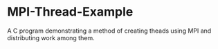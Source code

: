 # MPI-Thread-Example
A C program demonstrating a method of creating theads using MPI and distributing work among them.
